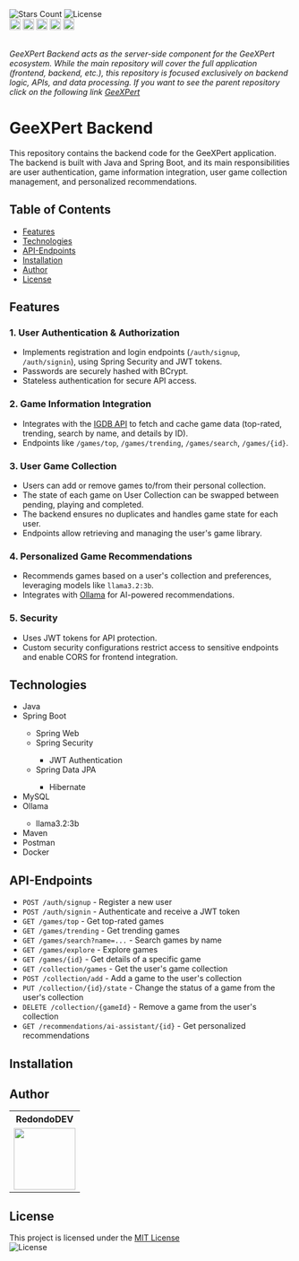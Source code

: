 <div id="Badges1">
    <img alt="Stars Count" src="https://img.shields.io/github/stars/RedondoDev/GeeXPert-Backend?style=flat-square&color=yellow">
    <img alt="License" src="https://img.shields.io/badge/License-MIT-purple?style=flat-square">    
</div>
<div id="Badges2">
    <img alt="Java" src="https://img.shields.io/badge/java-%23ED8B00.svg?style=for-the-badge&logo=openjdk&logoColor=white" height="20">
    <img alt="Spring Boot" src="https://img.shields.io/badge/Spring_Boot-6DB33F?style=for-the-badge&logo=spring-boot&logoColor=white" height="20">
    <img alt="MySQL" src="https://img.shields.io/badge/MySQL-005C84?style=for-the-badge&logo=mysql&logoColor=white" height="20">
    <img alt="Docker" src="https://img.shields.io/badge/Docker-2CA5E0?style=for-the-badge&logo=docker&logoColor=white" height="20">
    <img alt="Postman" src="https://img.shields.io/badge/Postman-FF6C37?style=for-the-badge&logo=Postman&logoColor=white" height="20">
</div>

<br>

*GeeXPert Backend acts as the server-side component for the GeeXPert ecosystem. While the main repository will cover the full application (frontend, backend, etc.), this repository is focused exclusively on backend logic, APIs, and data processing. If you want to see the parent repository click on the following link <a href="https://github.com/RedondoDev/GeeXPert">GeeXPert</a>*

# GeeXPert Backend

This repository contains the backend code for the GeeXPert application. The backend is built with Java and Spring Boot, and its main responsibilities are user authentication, game information integration,  user game collection management, and personalized recommendations.

## Table of Contents
- [Features](#features)
- [Technologies](#technologies)
- [API-Endpoints](#api-endpoints)
- [Installation](#installation)
- [Author](#author)
- [License](#license)

## Features

### 1. User Authentication & Authorization
- Implements registration and login endpoints (`/auth/signup`, `/auth/signin`), using Spring Security and JWT tokens.
- Passwords are securely hashed with BCrypt.
- Stateless authentication for secure API access.

### 2. Game Information Integration
- Integrates with the <a href="https://api-docs.igdb.com/#getting-started">IGDB API</a> to fetch and cache game data (top-rated, trending, search by name, and details by ID).
- Endpoints like `/games/top`, `/games/trending`, `/games/search`, `/games/{id}`.

### 3. User Game Collection
- Users can add or remove games to/from their personal collection.
- The state of each game on User Collection can be swapped between pending, playing and completed.
- The backend ensures no duplicates and handles game state for each user.
- Endpoints allow retrieving and managing the user's game library.

### 4. Personalized Game Recommendations
- Recommends games based on a user's collection and preferences, leveraging models like `llama3.2:3b`.
- Integrates with <a href="https://github.com/ollama/ollama">Ollama</a> for AI-powered recommendations.

### 5. Security
- Uses JWT tokens for API protection.
- Custom security configurations restrict access to sensitive endpoints and enable CORS for frontend integration.

## Technologies

<ul>
    <li>Java</li>
    <li>Spring Boot</li>
    <ul>
      <li>Spring Web</li>
      <li>Spring Security</li>
      <ul>
        <li>JWT Authentication</li>
      </ul>
      <li>Spring Data JPA</li>
      <ul>
        <li>Hibernate</li>
      </ul>
    </ul>
    <li>MySQL</li>
    <li>Ollama</li>
    <ul>
      <li>llama3.2:3b</li>
    </ul>
    <li>Maven</li>
    <li>Postman</li>
    <li>Docker</li>
    </ul>
</ul>

## API-Endpoints

- `POST /auth/signup` - Register a new user
- `POST /auth/signin` - Authenticate and receive a JWT token
- `GET /games/top` - Get top-rated games
- `GET /games/trending` - Get trending games
- `GET /games/search?name=...` - Search games by name
- `GET /games/explore` - Explore games
- `GET /games/{id}` - Get details of a specific game
- `GET /collection/games` - Get the user's game collection
- `POST /collection/add` - Add a game to the user's collection
- `PUT /collection/{id}/state` - Change the status of a game from the user's collection
- `DELETE /collection/{gameId}` - Remove a game from the user's collection
- `GET /recommendations/ai-assistant/{id}` - Get personalized recommendations

##  Installation



## Author

<table>
    <tr>
        <th>RedondoDEV</th>    
    </tr>
    <tr>        
        <td>
            <a href="https://github.com/RedondoDev">
                <img src="https://avatars.githubusercontent.com/u/163606882?v=1" width="110px"> 
            </a>
        </td>
    </tr>
</table>

## License

This project is licensed under the [MIT License](https://github.com/RedondoDev/GeeXPert-Backend/blob/master/README.md)  
<img alt="License" src="https://img.shields.io/badge/License-MIT-purple?style=flat-square">    
